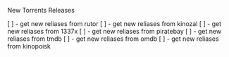 New Torrents Releases

  [ ] - get new reliases from rutor
  [ ] - get new reliases from kinozal
  [ ] - get new reliases from 1337x
  [ ] - get new reliases from piratebay
  [ ] - get new reliases from tmdb
  [ ] - get new reliases from omdb
  [ ] - get new reliases from kinopoisk
